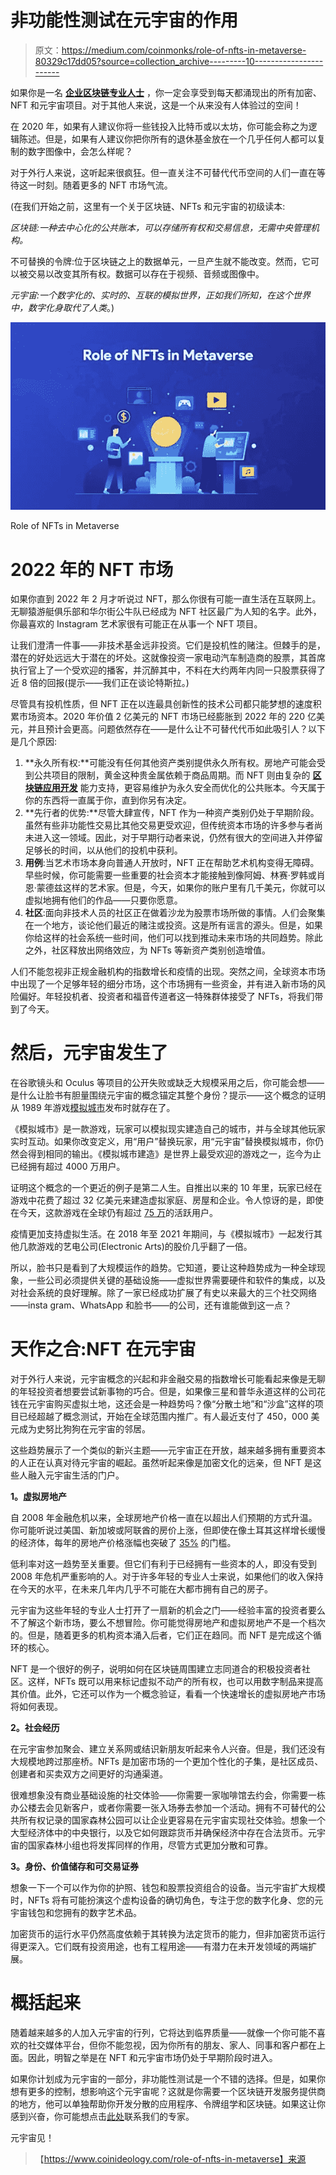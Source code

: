 # 非功能性测试在元宇宙的作用

> 原文：<https://medium.com/coinmonks/role-of-nfts-in-metaverse-80329c17dd05?source=collection_archive---------10----------------------->

如果你是一名 [**企业区块链专业人士**](https://www.codezeros.com/) ，你一定会享受到每天都涌现出的所有加密、NFT 和元宇宙项目。对于其他人来说，这是一个从来没有人体验过的空间！

在 2020 年，如果有人建议你将一些钱投入比特币或以太坊，你可能会称之为逻辑陈述。但是，如果有人建议你把你所有的退休基金放在一个几乎任何人都可以复制的数字图像中，会怎么样呢？

对于外行人来说，这听起来很疯狂。但一直关注不可替代代币空间的人们一直在等待这一时刻。随着更多的 NFT 市场气流。

(在我们开始之前，这里有一个关于区块链、NFTs 和元宇宙的初级读本:

*区块链:一种去中心化的公共账本，可以存储所有权和交易信息，无需中央管理机构。*

不可替换的令牌:位于区块链之上的数据单元，一旦产生就不能改变。然而，它可以被交易以改变其所有权。数据可以存在于视频、音频或图像中。

*元宇宙:一个数字化的、实时的、互联的模拟世界，正如我们所知，在这个世界中，数字化身取代了人类*。)

![](img/94d6ca1b194b133b47c9e431f69b73c4.png)

Role of NFTs in Metaverse

# 2022 年的 NFT 市场

如果你直到 2022 年 2 月才听说过 NFT，那么你很有可能一直生活在互联网上。无聊猿游艇俱乐部和华尔街公牛队已经成为 NFT 社区最广为人知的名字。此外，你最喜欢的 Instagram 艺术家很有可能正在从事一个 NFT 项目。

让我们澄清一件事——非技术基金远非投资。它们是投机性的赌注。但棘手的是，潜在的好处远远大于潜在的坏处。这就像投资一家电动汽车制造商的股票，其首席执行官上了一个受欢迎的播客，并沉醉其中，不料在大约两年内同一只股票获得了近 8 倍的回报(提示——我们正在谈论特斯拉。)

尽管具有投机性质，但 NFT 正在以连最具创新性的技术公司都只能梦想的速度积累市场资本。2020 年价值 2 亿美元的 NFT 市场已经膨胀到 2022 年的 220 亿美元，并且预计会更高。问题依然存在——是什么让不可替代代币如此吸引人？以下是几个原因:

1.  **永久所有权:**可能没有任何其他资产类别提供永久所有权。房地产可能会受到公共项目的限制，黄金这种贵金属依赖于商品周期。而 NFT 则由复杂的 [**区块链应用开发**](https://www.codezeros.com/services/blockchain-development) 能力支持，更容易维护为永久安全而优化的公共账本。今天属于你的东西将一直属于你，直到你另有决定。
2.  **先行者的优势:**尽管大肆宣传，NFT 作为一种资产类别仍处于早期阶段。虽然有些非功能性交易比其他交易更受欢迎，但传统资本市场的许多参与者尚未进入这一领域。因此，对于早期行动者来说，仍然有很大的空间进入并停留足够长的时间，以从他们的投机中获利。
3.  **用例**:当艺术市场本身向普通人开放时，NFT 正在帮助艺术机构变得无障碍。早些时候，你可能需要一些重要的社会资本才能接触到像阿姆、林赛·罗韩或肖恩·蒙德兹这样的艺术家。但是，今天，如果你的账户里有几千美元，你就可以虚拟地拥有他们的作品——只要你愿意。
4.  **社区**:面向非技术人员的社区正在做着沙龙为股票市场所做的事情。人们会聚集在一个地方，谈论他们最近的赌注或投资。这是所有谣言的源头。但是，如果你给这样的社会系统一些时间，他们可以找到推动未来市场的共同趋势。除此之外，社区释放出网络效应，为 NFTs 等新资产类别创造增值。

人们不能忽视非正规金融机构的指数增长和疫情的出现。突然之间，全球资本市场中出现了一个足够年轻的细分市场，这个市场拥有一些资金，并有进入新市场的风险偏好。年轻投机者、投资者和福音传道者这一特殊群体接受了 NFTs，将我们带到了今天。

# **然后，元宇宙发生了**

在谷歌镜头和 Oculus 等项目的公开失败或缺乏大规模采用之后，你可能会想——是什么让脸书有胆量围绕元宇宙的概念锚定其整个身份？提示——这个概念的证明从 1989 年游戏[模拟城市](https://simcity.fandom.com/wiki/SimCity_(1989))发布时就存在了。

《模拟城市》是一款游戏，玩家可以模拟现实建造自己的城市，并与全球其他玩家实时互动。如果你改变定义，用“用户”替换玩家，用“元宇宙”替换模拟城市，你仍然会得到相同的输出。《模拟城市建造》是世界上最受欢迎的游戏之一，迄今为止已经拥有超过 4000 万用户。

证明这个概念的一个更近的例子是第二人生。自推出以来的 10 年里，玩家已经在游戏中花费了超过 32 亿美元来建造虚拟家庭、房屋和企业。令人惊讶的是，即使在今天，这款游戏在全球仍有超过 [75 万](https://time.com/6123333/metaverse-second-life-lessons/)的活跃用户。

疫情更加支持虚拟生活。在 2018 年至 2021 年期间，与《模拟城市》一起发行其他几款游戏的艺电公司(Electronic Arts)的股价几乎翻了一倍。

所以，脸书只是看到了大规模运作的趋势。它知道，要让这种趋势成为一种全球现象，一些公司必须提供关键的基础设施——虚拟世界需要硬件和软件的集成，以及对社会系统的良好理解。除了一家已经成功扩展了有史以来最大的三个社交网络——insta gram、WhatsApp 和脸书——的公司，还有谁能做到这一点？

# 天作之合:NFT 在元宇宙

对于外行人来说，元宇宙概念的兴起和非金融交易的指数增长可能看起来像是无聊的年轻投资者想要尝试新事物的巧合。但是，如果像三星和普华永道这样的公司花钱在元宇宙购买虚拟土地，这还会是一种趋势吗？像“分散土地”和“沙盒”这样的项目已经超越了概念测试，开始在全球范围内推广。有人最近支付了 450，000 美元成为史努比狗狗在元宇宙的邻居。

这些趋势展示了一个类似的新兴主题——元宇宙正在开放，越来越多拥有重要资本的人正在认真对待元宇宙的崛起。虽然听起来像是加密文化的远亲，但 NFT 是这些人融入元宇宙生活的门户。

**1。虚拟房地产**

自 2008 年金融危机以来，全球房地产价格一直在以超出人们预期的方式升温。你可能听说过美国、新加坡或阿联酋的房价上涨，但即使在像土耳其这样增长缓慢的经济体，每年的房地产价格涨幅也突破了 [35%](https://www.statista.com/topics/5466/global-housing-market/#topicHeader__wrapper) 的门槛。

低利率对这一趋势至关重要。但它们有利于已经拥有一些资本的人，即没有受到 2008 年危机严重影响的人。对于许多年轻的专业人士来说，如果他们的收入保持在今天的水平，在未来几年内几乎不可能在大都市拥有自己的房子。

元宇宙为这些年轻的专业人士打开了一扇新的机会之门——经验丰富的投资者要么不了解这个新市场，要么不想冒险。你可能觉得房地产和虚拟房地产不是一个档次的。但是，随着更多的机构资本涌入后者，它们正在趋同。而 NFT 是完成这个循环的核心。

NFT 是一个很好的例子，说明如何在区块链周围建立志同道合的积极投资者社区。这样，NFTs 既可以用来标记虚拟不动产的所有权，也可以用数字制品来提高其价值。此外，它还可以作为一个概念验证，看看一个快速增长的虚拟房地产市场将如何表现。

**2。社会经历**

在元宇宙参加聚会、建立关系网或结识新朋友听起来令人兴奋。但是，我们还没有大规模地跨过那座桥。NFTs 是加密市场的一个更加个性化的子集，是社区成员、创建者和买卖双方之间更好的沟通渠道。

很难想象没有商业基础设施的社交体验——你需要一家咖啡馆去约会，你需要一栋办公楼去会见新客户，或者你需要一张入场券去参加一个活动。拥有不可替代的公共所有权记录的国家森林公园可以让企业更容易在元宇宙实现社交体验。想象一个大型经济体中的中央银行，以及它如何跟踪货币并确保经济中存在合法货币。元宇宙的国家森林小组也将发挥同样的作用，尽管方式更加分散和可靠。

**3。身份、价值储存和可交易证券**

想象一下一个可以作为你的护照、钱包和股票投资组合的设备。当元宇宙扩大规模时，NFTs 将有可能扮演这个虚构设备的确切角色，专注于您的数字化身、您的元宇宙钱包和您拥有的数字艺术品。

加密货币的运行水平仍然高度依赖于其转换为法定货币的能力，但非加密货币运行得更深入。它们既有投资用途，也有工程用途——有潜力在未开发领域的两端扩展。

# 概括起来

随着越来越多的人加入元宇宙的行列，它将达到临界质量——就像一个你可能不喜欢的社交媒体平台，但你不能忽视，因为你所有的朋友、家人、同事和客户都在上面。因此，明智之举是在 NFT 和元宇宙市场仍处于早期阶段时进入。

如果你计划成为元宇宙的一部分，非功能性测试是一个不错的选择。但是，如果你想有更多的控制，想影响这个元宇宙呢？这就是你需要一个区块链开发服务提供商的地方，他可以单独帮助你开发分散的应用程序、令牌组学和区块链。如果这让你感到兴奋，你可能想点击[此处](https://www.codezeros.com/contact)联系我们的专家。

元宇宙见！

> 【https://www.coinideology.com/role-of-nfts-in-metaverse】来源